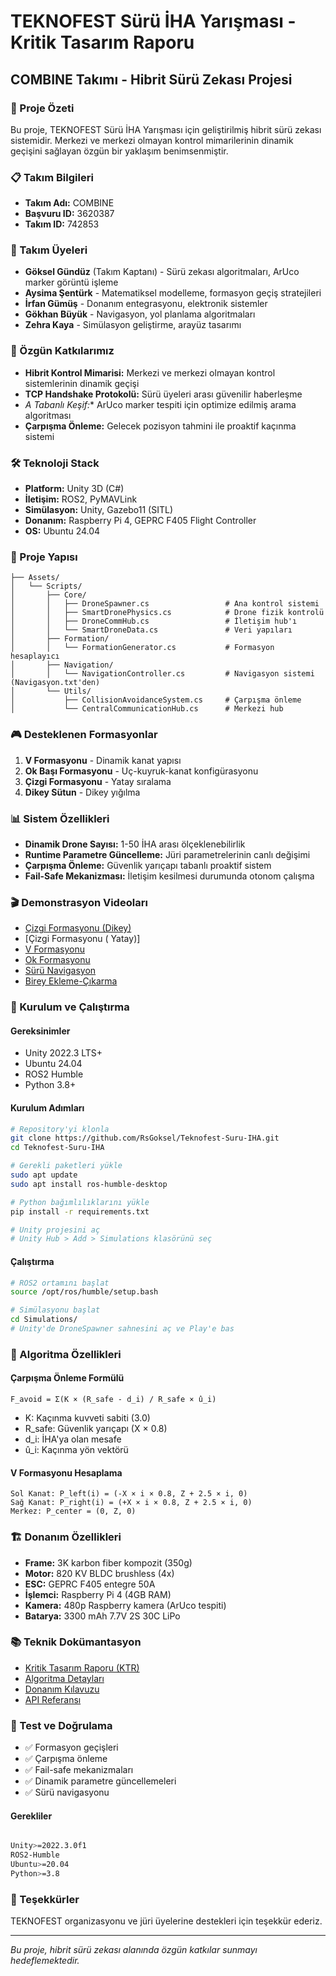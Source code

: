 # TEKNOFEST Sürü İHA Yarışması - Kritik Tasarım Raporu
## COMBINE Takımı - Hibrit Sürü Zekası Projesi

### 🚁 Proje Özeti
Bu proje, TEKNOFEST Sürü İHA Yarışması için geliştirilmiş hibrit sürü zekası sistemidir. Merkezi ve merkezi olmayan kontrol mimarilerinin dinamik geçişini sağlayan özgün bir yaklaşım benimsenmiştir.

### 📋 Takım Bilgileri
- **Takım Adı:** COMBINE
- **Başvuru ID:** 3620387
- **Takım ID:** 742853

### 👥 Takım Üyeleri
- **Göksel Gündüz** (Takım Kaptanı) - Sürü zekası algoritmaları, ArUco marker görüntü işleme
- **Aysima Şentürk** - Matematiksel modelleme, formasyon geçiş stratejileri
- **İrfan Gümüş** - Donanım entegrasyonu, elektronik sistemler
- **Gökhan Büyük** - Navigasyon, yol planlama algoritmaları
- **Zehra Kaya** - Simülasyon geliştirme, arayüz tasarımı

### 🎯 Özgün Katkılarımız
- **Hibrit Kontrol Mimarisi:** Merkezi ve merkezi olmayan kontrol sistemlerinin dinamik geçişi
- **TCP Handshake Protokolü:** Sürü üyeleri arası güvenilir haberleşme
- **A* Tabanlı Keşif:** ArUco marker tespiti için optimize edilmiş arama algoritması
- **Çarpışma Önleme:** Gelecek pozisyon tahmini ile proaktif kaçınma sistemi

### 🛠️ Teknoloji Stack
- **Platform:** Unity 3D (C#)
- **İletişim:** ROS2, PyMAVLink
- **Simülasyon:** Unity, Gazebo11 (SITL)
- **Donanım:** Raspberry Pi 4, GEPRC F405 Flight Controller
- **OS:** Ubuntu 24.04

### 📁 Proje Yapısı
```
├── Assets/
│   └── Scripts/
│       ├── Core/
│       │   ├── DroneSpawner.cs                 # Ana kontrol sistemi
│       │   ├── SmartDronePhysics.cs            # Drone fizik kontrolü
│       │   ├── DroneCommHub.cs                 # İletişim hub'ı
│       │   └── SmartDroneData.cs               # Veri yapıları
│       ├── Formation/
│       │   └── FormationGenerator.cs           # Formasyon hesaplayıcı
│       ├── Navigation/
│       │   └── NavigationController.cs         # Navigasyon sistemi (Navigasyon.txt'den)
│       └── Utils/
│           ├── CollisionAvoidanceSystem.cs     # Çarpışma önleme
│           └── CentralCommunicationHub.cs      # Merkezi hub

```

### 🎮 Desteklenen Formasyonlar
1. **V Formasyonu** - Dinamik kanat yapısı
2. **Ok Başı Formasyonu** - Uç-kuyruk-kanat konfigürasyonu
3. **Çizgi Formasyonu** - Yatay sıralama
4. **Dikey Sütun** - Dikey yığılma

### 📊 Sistem Özellikleri
- **Dinamik Drone Sayısı:** 1-50 İHA arası ölçeklenebilirlik
- **Runtime Parametre Güncelleme:** Jüri parametrelerinin canlı değişimi
- **Çarpışma Önleme:** Güvenlik yarıçapı tabanlı proaktif sistem
- **Fail-Safe Mekanizması:** İletişim kesilmesi durumunda otonom çalışma

### 🎬 Demonstrasyon Videoları
- [Çizgi Formasyonu (Dikey)](https://youtu.be/HYYeip-Mim8)
- [Çizgi Formasyonu ( Yatay)]
- [V Formasyonu](https://youtu.be/DuO_IYh8ixo)
- [Ok Formasyonu](https://youtu.be/IpQJxfUj--M)
- [Sürü Navigasyon](https://youtu.be/xiAAvgKC9-k)
- [Birey Ekleme-Çıkarma](https://youtu.be/rmu6ozI7tHk)

### 🔧 Kurulum ve Çalıştırma

#### Gereksinimler
- Unity 2022.3 LTS+
- Ubuntu 24.04
- ROS2 Humble
- Python 3.8+

#### Kurulum Adımları
```bash
# Repository'yi klonla
git clone https://github.com/RsGoksel/Teknofest-Suru-IHA.git
cd Teknofest-Suru-IHA

# Gerekli paketleri yükle
sudo apt update
sudo apt install ros-humble-desktop

# Python bağımlılıklarını yükle
pip install -r requirements.txt

# Unity projesini aç
# Unity Hub > Add > Simulations klasörünü seç
```

#### Çalıştırma
```bash
# ROS2 ortamını başlat
source /opt/ros/humble/setup.bash

# Simülasyonu başlat
cd Simulations/
# Unity'de DroneSpawner sahnesini aç ve Play'e bas
```

### 📐 Algoritma Özellikleri

#### Çarpışma Önleme Formülü
```
F_avoid = Σ(K × (R_safe - d_i) / R_safe × û_i)
```
- K: Kaçınma kuvveti sabiti (3.0)
- R_safe: Güvenlik yarıçapı (X × 0.8)
- d_i: İHA'ya olan mesafe
- û_i: Kaçınma yön vektörü

#### V Formasyonu Hesaplama
```
Sol Kanat: P_left(i) = (-X × i × 0.8, Z + 2.5 × i, 0)
Sağ Kanat: P_right(i) = (+X × i × 0.8, Z + 2.5 × i, 0)
Merkez: P_center = (0, Z, 0)
```

### 🏗️ Donanım Özellikleri
- **Frame:** 3K karbon fiber kompozit (350g)
- **Motor:** 820 KV BLDC brushless (4x)
- **ESC:** GEPRC F405 entegre 50A
- **İşlemci:** Raspberry Pi 4 (4GB RAM)
- **Kamera:** 480p Raspberry kamera (ArUco tespiti)
- **Batarya:** 3300 mAh 7.7V 2S 30C LiPo

### 📚 Teknik Dokümantasyon
- [Kritik Tasarım Raporu (KTR)](Documentation/KTR_Report.pdf)
- [Algoritma Detayları](Documentation/Algorithms.md)
- [Donanım Kılavuzu](Documentation/Hardware_Guide.md)
- [API Referansı](Documentation/API_Reference.md)

### 🔬 Test ve Doğrulama
- ✅ Formasyon geçişleri
- ✅ Çarpışma önleme
- ✅ Fail-safe mekanizmaları
- ✅ Dinamik parametre güncellemeleri
- ✅ Sürü navigasyonu

#### Gerekliler
```bash

Unity>=2022.3.0f1
ROS2-Humble
Ubuntu>=20.04
Python>=3.8
```


### 🙏 Teşekkürler
TEKNOFEST organizasyonu ve jüri üyelerine destekleri için teşekkür ederiz.

---
*Bu proje, hibrit sürü zekası alanında özgün katkılar sunmayı hedeflemektedir.*
